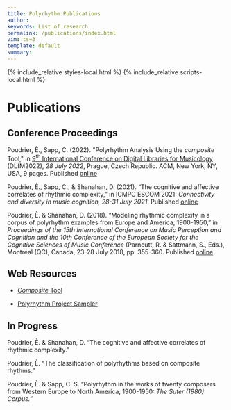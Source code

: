 ```yaml
---
title: Polyrhythm Publications
author: 
keywords: List of research
permalink: /publications/index.html
vim: ts=3
template: default
summary: 
---
```


{% include_relative styles-local.html %}
{% include_relative scripts-local.html %}

# Publications #


## Conference Proceedings ##


Poudrier, È., Sapp, C. (2022). "Polyrhythm Analysis Using the _composite_ Tool," in [9<sup>th</sup> International Conference on Digital Libraries for Musicology](https://dlfm.web.ox.ac.uk/) (DLfM2022), _28 July 2022_, Prague, Czech Republic. ACM, New York, NY, USA, 9 pages. Published [online](https://drive.google.com/file/d/13ywmzOBdvYK2F5KS5qEvwfmZ9Cf1xyg9/view?usp=sharing)


Poudrier, È., Sapp, C., & Shanahan, D. (2021). “The cognitive and affective correlates of rhythmic complexity,” in ICMPC ESCOM 2021: _Connectivity and diversity in music cognition, 28-31 July 2021_. Published [online](https://drive.google.com/file/d/1hCtYDdTHfb3Txo2ryT1ZS2JzL8tT5I6U/view)


Poudrier, È. & Shanahan, D. (2018). “Modeling rhythmic complexity in a corpus of polyrhythm examples from Europe and America, 1900-1950,” in _Proceedings of the 15th International Conference on Music Perception and Cognition and the 10th Conference of the European Society for the Cognitive Sciences of Music Conference_ (Parncutt, R. & Sattmann, S., Eds.), Montreal (QC), Canada, 23-28 July 2018, pp. 355-360. Published [online](https://static.unigraz.at/fileadmin/veranstaltungen/music-psychology-conference2018/documents/ICMPC15_ESCOM10%20Proceedings.pdf)


## Web Resources ##


- [_Composite_ Tool](https://doc.verovio.humdrum.org/filter/composite/)

- [Polyrhythm Project Sampler](https://verovio.humdrum.org/?file=poly)


## In Progress ##

	
Poudrier, È. & Shanahan, D. “The cognitive and affective correlates of rhythmic complexity.” 

Poudrier, È. “The classification of polyrhythms based on composite rhythms.” 

Poudrier, È. & Sapp, C. S. “Polyrhythm in the works of twenty composers from Western Europe to North America, 1900-1950: _The Suter (1980) Corpus._”
